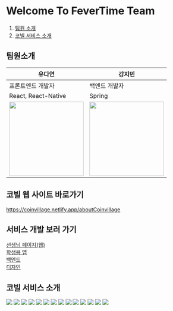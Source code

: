 # Welcome To FeverTime Team

1. [팀원 소개](#팀원-소개)
2. [코빌 서비스 소개](#코빌-서비스-소개)

## 팀원소개
|유다연|강지민|
|---|---|
|프론트엔드 개발자|백엔드 개발자|
|React, React-Native|Spring|React|
| <a href='https://github.com/manyyeon'><img src='https://user-images.githubusercontent.com/87538540/198532835-b0cb76be-53ba-4d2c-bb0d-2e2286915fa5.jpeg' width='200px'/></a> |<a href='https://github.com/jmk307'><img src='https://avatars.githubusercontent.com/u/84773954?v=4' width='200px'/></a>|
  
## 코빌 웹 사이트 바로가기
https://coinvillage.netlify.app/aboutCoinvillage

## 서비스 개발 보러 가기

[선생님 페이지(웹)](https://github.com/FeverTimeTeam/coinvillage-front)<br>
[학생용 앱](https://github.com/FeverTimeTeam/coinvillageApp)<br>
[백엔드](https://github.com/FeverTimeTeam/coinvillage-back)<br>
[디자인](https://www.figma.com/file/jn5ZJ8srOJkpx0YIXD19Ts/%EA%B5%AD%EB%AF%BC%EC%9D%80%ED%96%89-%EA%B3%B5%EB%AA%A8%EC%A0%84?node-id=0%3A1)


## 코빌 서비스 소개
<img src="https://user-images.githubusercontent.com/87538540/190533767-bc4b0940-81dd-4520-9eb0-4652ae7f4555.png" />
<img src="https://user-images.githubusercontent.com/87538540/190533813-0fec501f-3491-42ac-8b57-9094141985c1.png" />
<img src="https://user-images.githubusercontent.com/87538540/190533984-73c1743f-e4cc-4c10-8ba0-b858ba854d80.png" />
<img src="https://user-images.githubusercontent.com/87538540/190534010-d1e6fbb9-6eff-4969-8430-3584e0bbd1d0.png" />
<img src="https://user-images.githubusercontent.com/87538540/190534041-c5c8c439-8904-49bc-b950-4d29b8cfe36a.png" />
<img src="https://user-images.githubusercontent.com/87538540/190534150-d59add41-8f30-419d-9025-70b5549d344f.png" />
<img src="https://user-images.githubusercontent.com/87538540/190541772-2511d0bc-e1e5-4875-8dee-6f94e514c022.png" />
<img src="https://user-images.githubusercontent.com/87538540/190541787-74147924-5a46-44b6-ac83-6f431baf703f.png" />
<img src="https://user-images.githubusercontent.com/87538540/190541803-c71ff8be-bb6a-4d8d-8a66-7ddf6a6481be.png" />
<img src="https://user-images.githubusercontent.com/87538540/190542247-21ab38db-08b2-473f-9e82-9a054d6f37fc.png" />
<img src="https://user-images.githubusercontent.com/87538540/190542257-80ec0a83-c262-45a6-bfa2-f60aac5dff89.png" />
<img src="https://user-images.githubusercontent.com/87538540/190542267-7b8d689f-9950-48cb-af87-fb41e1c8d164.png" />
<img src="https://user-images.githubusercontent.com/87538540/190542273-bcb7e3be-a11e-4491-973e-a6be3972368b.png" />
<img src="https://user-images.githubusercontent.com/87538540/190542277-6459eb05-8e5b-44e6-a2f2-36137541587f.png" />

